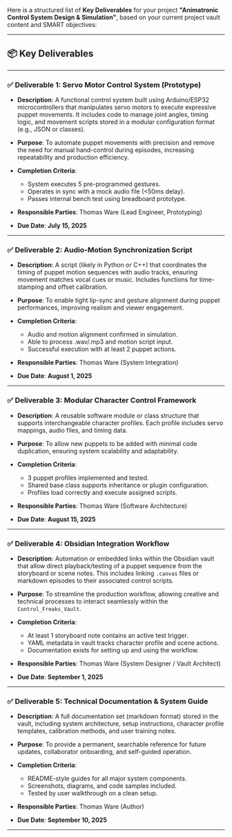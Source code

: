 Here is a structured list of **Key Deliverables** for your project **"Animatronic Control System Design & Simulation"**, based on your current project vault content and SMART objectives:

---

## 📦 Key Deliverables

---

### ✅ **Deliverable 1: Servo Motor Control System (Prototype)**

* **Description**:
  A functional control system built using Arduino/ESP32 microcontrollers that manipulates servo motors to execute expressive puppet movements. It includes code to manage joint angles, timing logic, and movement scripts stored in a modular configuration format (e.g., JSON or classes).

* **Purpose**:
  To automate puppet movements with precision and remove the need for manual hand-control during episodes, increasing repeatability and production efficiency.

* **Completion Criteria**:

  * System executes 5 pre-programmed gestures.
  * Operates in sync with a mock audio file (<50ms delay).
  * Passes internal bench test using breadboard prototype.

* **Responsible Parties**:
  Thomas Ware (Lead Engineer, Prototyping)

* **Due Date**:
  **July 15, 2025**

---

### ✅ **Deliverable 2: Audio-Motion Synchronization Script**

* **Description**:
  A script (likely in Python or C++) that coordinates the timing of puppet motion sequences with audio tracks, ensuring movement matches vocal cues or music. Includes functions for time-stamping and offset calibration.

* **Purpose**:
  To enable tight lip-sync and gesture alignment during puppet performances, improving realism and viewer engagement.

* **Completion Criteria**:

  * Audio and motion alignment confirmed in simulation.
  * Able to process .wav/.mp3 and motion script input.
  * Successful execution with at least 2 puppet actions.

* **Responsible Parties**:
  Thomas Ware (System Integration)

* **Due Date**:
  **August 1, 2025**

---

### ✅ **Deliverable 3: Modular Character Control Framework**

* **Description**:
  A reusable software module or class structure that supports interchangeable character profiles. Each profile includes servo mappings, audio files, and timing data.

* **Purpose**:
  To allow new puppets to be added with minimal code duplication, ensuring system scalability and adaptability.

* **Completion Criteria**:

  * 3 puppet profiles implemented and tested.
  * Shared base class supports inheritance or plugin configuration.
  * Profiles load correctly and execute assigned scripts.

* **Responsible Parties**:
  Thomas Ware (Software Architecture)

* **Due Date**:
  **August 15, 2025**

---

### ✅ **Deliverable 4: Obsidian Integration Workflow**

* **Description**:
  Automation or embedded links within the Obsidian vault that allow direct playback/testing of a puppet sequence from the storyboard or scene notes. This includes linking `.canvas` files or markdown episodes to their associated control scripts.

* **Purpose**:
  To streamline the production workflow, allowing creative and technical processes to interact seamlessly within the `Control_Freaks_Vault`.

* **Completion Criteria**:

  * At least 1 storyboard note contains an active test trigger.
  * YAML metadata in vault tracks character profile and scene actions.
  * Documentation exists for setting up and using the workflow.

* **Responsible Parties**:
  Thomas Ware (System Designer / Vault Architect)

* **Due Date**:
  **September 1, 2025**

---

### ✅ **Deliverable 5: Technical Documentation & System Guide**

* **Description**:
  A full documentation set (markdown format) stored in the vault, including system architecture, setup instructions, character profile templates, calibration methods, and user training notes.

* **Purpose**:
  To provide a permanent, searchable reference for future updates, collaborator onboarding, and self-guided operation.

* **Completion Criteria**:

  * README-style guides for all major system components.
  * Screenshots, diagrams, and code samples included.
  * Tested by user walkthrough on a clean setup.

* **Responsible Parties**:
  Thomas Ware (Author)

* **Due Date**:
  **September 10, 2025**

---
